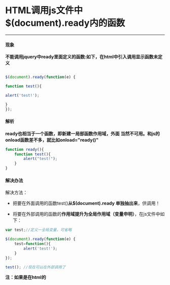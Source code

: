 # HTML调用js文件中$(document).ready内的函数

------

#### 现象

**不能调用jquery中ready里面定义的函数:如下，在html中引入调用显示函数未定义**
```javascript

$(document).ready(function(e) {

function test(){

alert('test!');

}
});
```

#### 解析

**ready也相当于一个函数，即新建一局部函数作用域，外面 当然不可用。和js的onload函数差不多，就比如onload="ready()"**
```javascript
function ready(){
    function test(){
        alert("test!");
    }
}
```

#### 解决办法
解决方法：

* 把要在外面调用的函数test()**从$(document).ready 单独抽出来**，供调用！

* 将要在外部调用的函数的**作用域提升为全局作用域（变量申明）**，在js文件中如下：
```javascript
var test;//定义一全局变量，可省略

$(document).ready(function(e) {
    test=function(){
        alert('test!');
    }
});

test(); //现在可以在外部调用了
```

**注：如果是在html的<script>标签的document.ready()内定义的函数要调用，也可以用同样的方法。**

---
2017.10.19
